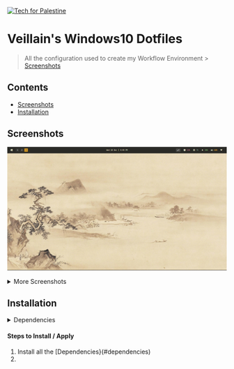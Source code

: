 <p>
  <a href="https://techforpalestine.org/learn-more">
    <img alt="Tech for Palestine" src="https://badge.techforpalestine.org/default">
  </a>
</p>

# Veillain's Windows10 Dotfiles

> All the configuration used to create my Workflow Environment > [Screenshots](#screenshots)

## Contents

- [Screenshots](#screenshots)
- [Installation](#installation)

## Screenshots

![Cover](./assets/cover.png)

<details>
  <summary>More Screenshots</summary>

  #### Desktop
  ![Desktop 1](./assets/desktop1.png)
  ![Desktop 2](./assets/desktop2.png)

  #### Discord
  ![Discord](./assets/discord.png)

  #### Spotify
  ![Spotify](./assets/spotify.png)
</details>

## Installation

<details>
  ### <summary>Dependencies</summary>

  #### System Dependencies
  - Git
  - ArchWSL (Very Optional)
  - Node.JS
  - Npm
  - Python

  #### Main Dependencies
  - GlazeWM                     - Dynamic Window Manager
  - Zebar                       - Status Bar
  - PowerToys                   - Powertoys Run
  - StartIsBack                 - Taskbar & Startmenu
  - Ultra UX Theme Patcher      - Custom Theme for Windows
  - Se7en Theme Source Patcher  - Custom Icon for Windows
  - ZoomIt                      - Zoom In & Out with Bindings
  - NeoVim                      - Text & Code Editor
  - WezTerm                     - Terminal

  #### Optional Dependencies
  - Discord
  - Better Discord
  - Spotify
  - Spicetify
  - Google Chrome
  - Stylus (Browser Extension)
</details>

#### Steps to Install / Apply

1. Install all the [Dependencies}(#dependencies)
2. 
